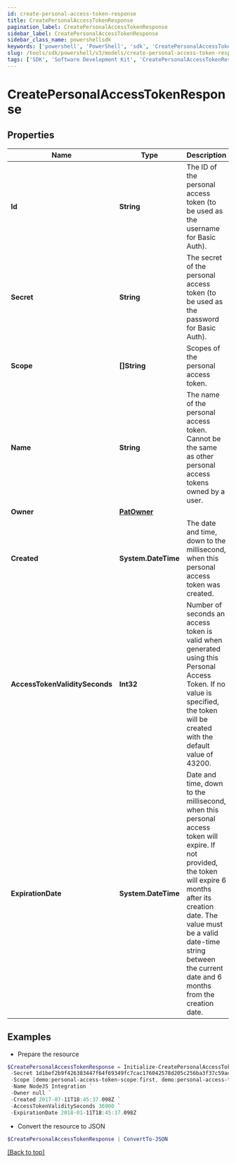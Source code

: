 ```yaml
---
id: create-personal-access-token-response
title: CreatePersonalAccessTokenResponse
pagination_label: CreatePersonalAccessTokenResponse
sidebar_label: CreatePersonalAccessTokenResponse
sidebar_class_name: powershellsdk
keywords: ['powershell', 'PowerShell', 'sdk', 'CreatePersonalAccessTokenResponse', 'CreatePersonalAccessTokenResponse'] 
slug: /tools/sdk/powershell/v3/models/create-personal-access-token-response
tags: ['SDK', 'Software Development Kit', 'CreatePersonalAccessTokenResponse', 'CreatePersonalAccessTokenResponse']
---
```



# CreatePersonalAccessTokenResponse

## Properties

Name | Type | Description | Notes
------------ | ------------- | ------------- | -------------
**Id** | **String** | The ID of the personal access token (to be used as the username for Basic Auth). | [required]
**Secret** | **String** | The secret of the personal access token (to be used as the password for Basic Auth). | [required]
**Scope** | **[]String** | Scopes of the personal  access token. | [required]
**Name** | **String** | The name of the personal access token. Cannot be the same as other personal access tokens owned by a user. | [required]
**Owner** | [**PatOwner**](pat-owner) |  | [required]
**Created** | **System.DateTime** | The date and time, down to the millisecond, when this personal access token was created. | [required]
**AccessTokenValiditySeconds** | **Int32** | Number of seconds an access token is valid when generated using this Personal Access Token. If no value is specified, the token will be created with the default value of 43200. | [required]
**ExpirationDate** | **System.DateTime** | Date and time, down to the millisecond, when this personal access token will expire. If not provided, the token will expire 6 months after its creation date. The value must be a valid date-time string between the current date and 6 months from the creation date. | [required]

## Examples

- Prepare the resource
```powershell
$CreatePersonalAccessTokenResponse = Initialize-CreatePersonalAccessTokenResponse  -Id 86f1dc6fe8f54414950454cbb11278fa `
 -Secret 1d1bef2b9f426383447f64f69349fc7cac176042578d205c256ba3f37c59adb9 `
 -Scope [demo:personal-access-token-scope:first, demo:personal-access-token-scope:second] `
 -Name NodeJS Integration `
 -Owner null `
 -Created 2017-07-11T18:45:37.098Z `
 -AccessTokenValiditySeconds 36900 `
 -ExpirationDate 2018-01-11T18:45:37.098Z
```

- Convert the resource to JSON
```powershell
$CreatePersonalAccessTokenResponse | ConvertTo-JSON
```


[[Back to top]](#) 


